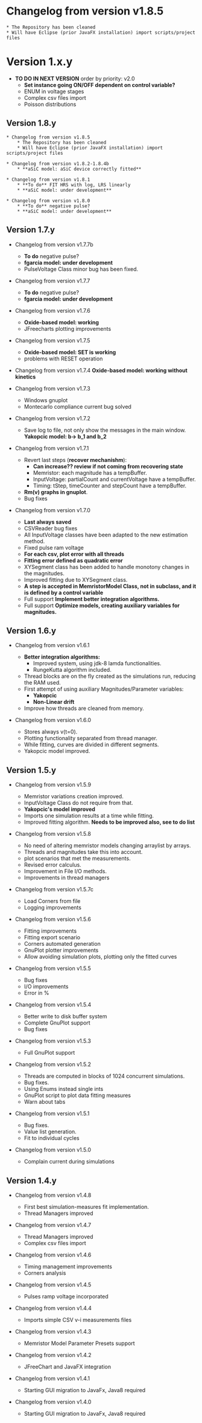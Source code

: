 # Changelog from version v1.8.5
    * The Repository has been cleaned
    * Will have Eclipse (prior JavaFX installation) import scripts/project files

# Version 1.x.y


* **TO DO IN NEXT VERSION** order by priority: v2.0
    * **Set instance going ON/OFF dependent on control variable?**
    * ENUM in voltage stages
    * Complex csv files import
    * Poisson distributions


## Version 1.8.y

    * Changelog from version v1.8.5
        * The Repository has been cleaned
        * Will have Eclipse (prior JavaFX installation) import scripts/project files

    * Changelog from version v1.8.2-1.8.4b
        * **aSiC model: aSiC device correctly fitted**

    * Changelog from version v1.8.1
        * **To do** FIT HRS with log, LRS linearly
        * **aSiC model: under development**

    * Changelog from version v1.8.0
        * **To do** negative pulse?
        * **aSiC model: under development**

## Version 1.7.y


* Changelog from version v1.7.7b
    * **To do** negative pulse?
    * **fgarcia model: under development**
    * PulseVoltage Class minor bug has been fixed.

* Changelog from version v1.7.7
    * **To do** negative pulse?
    * **fgarcia model: under development**

* Changelog from version v1.7.6
    * **Oxide-based model: working**
    * JFreecharts plotting improvements

* Changelog from version v1.7.5
    * **Oxide-based model: SET is working**
    * problems with RESET operation


* Changelog from version v1.7.4
    **Oxide-based model: working without kinetics**

* Changelog from version v1.7.3
    * Windows gnuplot
    * Montecarlo compliance current bug solved

* Changelog from version v1.7.2
    * Save log to file, not only show the messages in the main window.
    **Yakopcic model: b-> b_1 and b_2**


* Changelog from version v1.7.1
    * Revert last steps (**recover mechanishm**):
        * **Can increase?? review if not coming from recovering state**
        * Memristor: each magnitude has a tempBuffer.
        * InputVoltage: partialCount and currentVoltage have a tempBuffer.
        * Timing: tStep, timeCounter and stepCount have a tempBuffer.
    * **Rm(v) graphs in gnuplot**.
    * Bug fixes

* Changelog from version v1.7.0
    * **Last always saved**
    * CSVReader bug fixes
    * All InputVoltage classes have been adapted to the new estimation method.
    * Fixed pulse ram voltage
    * **For each csv, plot error with all threads**
    * **Fitting error defined as quadratic error**
    * XYSegment class has been added to handle monotony changes in the magnitudes.
    * Improved fitting due to XYSegment class.
    * **A step is accepted in MemristorModel Class, not in subclass, and it is defined by a control variable**
    * Full support **Implement better integration algorithms.**
    * Full support **Optimize models, creating auxiliary variables for magnitudes.**

## Version 1.6.y

* Changelog from version v1.6.1
    * **Better integration algorithms:**
        * Improved system, using jdk-8 lamda functionalities.
        * RungeKutta algorithm included.
    * Thread blocks are on the fly created as the simulations run, reducing the RAM used.
    * First attempt of using auxiliary Magnitudes/Parameter variables:
        * **Yakopcic**
        * **Non-Linear drift**
    * Improve how threads are cleaned from memory.

* Changelog from version v1.6.0
    * Stores always v(t=0).
    * Plotting functionality separated from thread manager.
    * While fitting, curves are divided in different segments.
    * Yakopcic model improved.

## Version 1.5.y

* Changelog from version v1.5.9
    * Memristor variations creation improved.
    * InputVoltage Class do not require from that.
    * **Yakopcic's model improved**
    * Imports one simulation results at a time while fitting.
    * Improved fitting algorithm. **Needs to be improved also, see to do list**

* Changelog from version v1.5.8
    * No need of altering memristor models changing arraylist by arrays.
    * Threads and magnitudes take this into account.
    * plot scenarios that met the measurements.
    * Revised error calculus.
    * Improvement in File I/O methods.
    * Improvements in thread managers

* Changelog from version v1.5.7c
    * Load Corners from file
    * Logging improvements

* Changelog from version v1.5.6
    * Fitting improvements
    * Fitting export scenario
    * Corners automated generation
    * GnuPlot plotter improvements
    * Allow avoiding simulation plots, plotting only the fitted curves

* Changelog from version v1.5.5
    * Bug fixes
    * I/O improvements
    * Error in %

* Changelog from version v1.5.4
    * Better write to disk buffer system
    * Complete GnuPlot support
    * Bug fixes

* Changelog from version v1.5.3
    * Full GnuPlot support

* Changelog from version v1.5.2
    * Threads are computed in blocks of 1024 concurrent simulations.
    * Bug fixes.
    * Using Enums instead single ints
    * GnuPlot script to plot data fitting measures
    * Warn about tabs

* Changelog from version v1.5.1
    * Bug fixes.
    * Value list generation.
    * Fit to individual cycles

* Changelog from version v1.5.0
    * Complain current during simulations

## Version 1.4.y

* Changelog from version v1.4.8
    * First best simulation-measures fit implementation.
    * Thread Managers improved

* Changelog from version v1.4.7
    * Thread Managers improved
    * Complex csv files import

* Changelog from version v1.4.6
    * Timing management improvements
    * Corners analysis

* Changelog from version v1.4.5
    * Pulses ramp voltage incorporated

* Changelog from version v1.4.4
    * Imports simple CSV v-i measurements files

* Changelog from version v1.4.3
    * Memristor Model Parameter Presets support

* Changelog from version v1.4.2
	* JFreeChart and JavaFX integration

* Changelog from version v1.4.1
	* Starting GUI migration to JavaFx, Java8 required

* Changelog from version v1.4.0
	* Starting GUI migration to JavaFx, Java8 required
